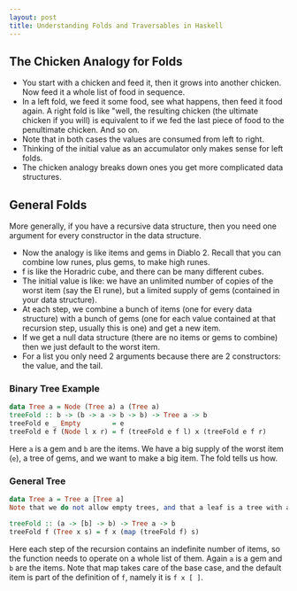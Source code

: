 ```yaml
---
layout: post
title: Understanding Folds and Traversables in Haskell
---
```


<script src="https://cdn.mathjax.org/mathjax/latest/MathJax.js?config=TeX-AMS-MML_HTMLorMML" type="text/javascript"></script>


## The Chicken Analogy for Folds
- You start with a chicken and feed it, then it grows into another chicken. Now feed it a whole list of food in sequence. 
- In a left fold, we feed it some food, see what happens, then feed it food again. A right fold is like "well, the resulting chicken (the ultimate chicken if you will) is equivalent to if we fed the last piece of food to the penultimate chicken. And so on.
- Note that in both cases the values are consumed from left to right. 
- Thinking of the initial value as an accumulator only makes sense for left folds.
- The chicken analogy breaks down ones you get more complicated data structures.

## General Folds

More generally, if you have a recursive data structure, then you need one argument for every constructor in the data structure.

- Now the analogy is like items and gems in Diablo 2. Recall that you can combine low runes, plus gems, to make high runes. 
- f is like the Horadric cube, and there can be many different cubes. 
- The initial value is like: we have an unlimited number of copies of the worst item (say the El rune), but a limited supply of gems (contained in your data structure). 
- At each step, we combine a bunch of items (one for every data structure) with a bunch of gems (one for each value contained at that recursion step, usually this is one) and get a new item. 
- If we get a null data structure (there are no items or gems to combine) then we just default to the worst item.
- For a list you only need 2 arguments because there are 2 constructors: the value, and the tail.  

### Binary Tree Example

```haskell
data Tree a = Node (Tree a) a (Tree a)
treeFold :: b -> (b -> a -> b -> b) -> Tree a -> b
treeFold e _ Empty        = e
treeFold e f (Node l x r) = f (treeFold e f l) x (treeFold e f r)
```

Here `a` is a gem and `b` are the items. We have a big supply of the worst item (`e`), a tree of gems, and we want to make a big item. The fold tells us how. 


### General Tree

```haskell
data Tree a = Tree a [Tree a]
Note that we do not allow empty trees, and that a leaf is a tree with an empty list of subtrees.

treeFold :: (a -> [b] -> b) -> Tree a -> b
treeFold f (Tree x s) = f x (map (treeFold f) s)
```

Here each step of the recursion contains an indefinite number of items, so the function needs to operate on a whole list of them. Again `a` is a gem and `b` are the items. 
Note that map takes care of the base case, and the default item is part of the definition of `f`, namely it is `f x [ ]`.